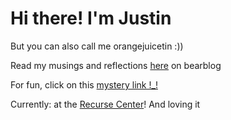 # Hi there! I'm Justin

But you can also call me orangejuicetin :)) 

Read my musings and reflections [here](https://juicetin.bearblog.dev) on bearblog

For fun, click on this [mystery link !_!](tab:https://river.maxbittker.com/) 

Currently: at the [Recurse Center](tab:https://recurse.com/about)! And loving it
